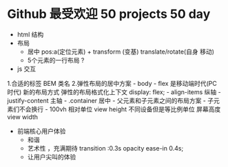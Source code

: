 # Github 最受欢迎 50 projects  50 day
- html 结构
- 布局
   - 居中 
     pos:a(定位元素) + transform (变基) translate/rotate(自身 移动) 
    - 5个元素的一行布局 ?
- js 交互

1.合适的标签 BEM 类名
2.弹性布局的居中方案
    - body
    - flex 是移动端时代(PC 时代) 新的布局方式
      弹性的布局格式化上下文 display: flex;
    - align-items 纵轴
    - justify-content 主轴
    - .container  居中
    - 父元素和子元素之间的布局方案
      - 子元素们不会换行 
    - 100vh 相对单位
       view height 不同设备但是等比例单位 屏幕高度
       view width
      
- 前端核心用户体验
   - 和谐
   - 艺术性 ，充满期待
   transition :0.3s opacity ease-in 0.4s;
   - 让用户尖叫的体验
